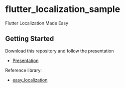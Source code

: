 # flutter_localization_sample

Flutter Localization Made Easy

## Getting Started
Download this repository and follow the presentation

- [Presentation](https://docs.google.com/presentation/d/1Nw7byQaTv3z0ITEp3beFCWfQ3r74AJtUBdUJ7CSL004/edit#slide=id.g1f87997393_0_782)

Reference library:

- [easy_localization](https://pub.dev/packages/easy_localization)

